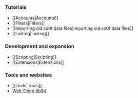 ### Tutorials
* [[Accounts|Accounts]]
* [[Filters|Filters]]
* [[Importing old sb0t data files|Importing old sb0t data files]]
* [[Linking|Linking]]

### Development and expansion
* [[Scripting|Scripting]]
* [[Extensions|Extensions]]

### Tools and websites
* [[Tools|Tools]]
* [Web Client (ib0t)](http://chatrooms.marsproject.net/ib0t/)